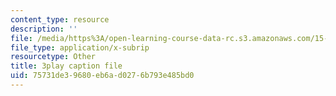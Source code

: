 ```yaml
---
content_type: resource
description: ''
file: /media/https%3A/open-learning-course-data-rc.s3.amazonaws.com/15-s50-poker-theory-and-analytics-january-iap-2015/75731de39680eb6ad0276b793e485bd0_JQSTRkGEiWw.srt
file_type: application/x-subrip
resourcetype: Other
title: 3play caption file
uid: 75731de3-9680-eb6a-d027-6b793e485bd0
---
```


